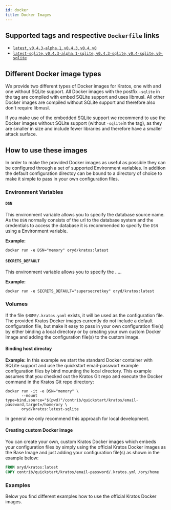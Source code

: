 ```yaml
---
id: docker
title: Docker Images
---
```

## Supported tags and respective `Dockerfile` links
* [`latest`, `v0.4.3-alpha.1`, `v0.4.3`, `v0.4`, `v0`](https://github.com/ory/kratos/blob/v0.4.3-alpha.1/.docker/Dockerfile)
* [`latest-sqlite`, `v0.4.3-alpha.1-sqlite`, `v0.4.3-sqlite`, `v0.4-sqlite`, `v0-sqlite`](https://github.com/ory/kratos/blob/v0.4.3-alpha.1/.docker/Dockerfile-sqlite)

## Different Docker image types
We provide two different types of Docker images for Kratos, one with and one without SQLite support. All Docker images with the postfix `-sqlite` in the tag are compiled with embed SQLite support and uses libmusl. All other Docker images are compiled without SQLite support and therefore also don't require libmusl. 

If you make use of the embedded SQLite support we recommend to use the Docker images without SQLite support (without `-sqlite`in the tag), as they are smaller in size and include fewer libraries and therefore have a smaller attack surface. 

## How to use these images
In order to make the provided Docker images as useful as possible they can be configured through a set of supported Environment variables. In addition the default configuration directoy can be bound to a directory of choice to make it simple to pass in your own configuration files.

### Environment Variables
#### `DSN`
This environment variable allows you to specify the database source name. As the `DSN` normally consists of the url to the database system and the credentials to access the database it is recommended to specify the `DSN` using a Environment variable. 

**Example:** 

`docker run -e DSN="memory" oryd/kratos:latest`


#### `SECRETS_DEFAULT`
This environment variable allows you to specify the .....

**Example:** 

`docker run -e SECRETS_DEFAULT="supersecretkey" oryd/kratos:latest`


### Volumes
If the file `$HOME/.kratos.yaml` exists, it will be used as the configuration file. The provided Kratos Docker images currently do not include a default configuration file, but make it easy to pass in your own configuration file(s) by either binding a local directory or by creating your own custom Docker Image and adding the configuration file(s) to the custom image. 

#### Binding host directoy

**Example:**
In this example we start the standard Docker container with SQLite support and use the quickstart email-passwort example configuration files by bind mounting the local directory. This example assumes that you checked out the Kratos Git repo and execute the Docker command in the Kratos Git repo directory:

``` 
docker run -it -e DSN="memory" \
       --mount type=bind,source="$(pwd)"/contrib/quickstart/kratos/email-password,target=/home/ory \
       oryd/kratos:latest-sqlite
```

In general we only recommend this approach for local development.

#### Creating custom Docker image
You can create your own, custom Kratos Docker images which embeds your configuration files by simply using the official Kratos Docker images as the Base Image and just adding your configuration file(s) as shown in the example below:

``` dockerfile
FROM oryd/kratos:latest
COPY contrib/quickstart/kratos/email-password/.kratos.yml /ory/home
```


### Examples
Below you find different examples how to use the official Kratos Docker images.

